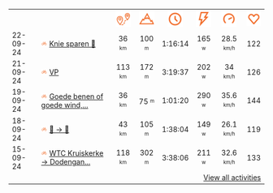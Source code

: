 <table>
    <tr>
        <th></th>
        <th></th>
        <th align="center"><img src="https://raw.githubusercontent.com/robiningelbrecht/strava-activities/master/public/distance.svg" width="30" alt="distance" title="distance"/></th>
        <th align="center"><img src="https://raw.githubusercontent.com/robiningelbrecht/strava-activities/master/public/elevation.svg" width="30" alt="elevation" title="elevation"/></th>
        <th align="center"><img src="https://raw.githubusercontent.com/robiningelbrecht/strava-activities/master/public/time.svg" width="30" alt="time" title="time"/></th>
        <th align="center"><img src="https://raw.githubusercontent.com/robiningelbrecht/strava-activities/master/public/average-watt.svg" width="30" alt="average watts" title="average watts"/></th>
        <th align="center"><img src="https://raw.githubusercontent.com/robiningelbrecht/strava-activities/master/public/average-speed.svg" width="30" alt="average speed" title="average speed"/></th>
        <th align="center"><img src="https://raw.githubusercontent.com/robiningelbrecht/strava-activities/master/public/heart-rate.svg" width="30" alt="average heart rate" title="average heart rate"/></th>
    </tr>
            <tr>
            <td>22-09-24</td>
            <td>
                <img src="https://raw.githubusercontent.com/robiningelbrecht/strava-activities/master/public/activity-ride.svg" width="12" alt="Knie sparen 🤕" title="Knie sparen 🤕"/>
<a href="https://www.strava.com/activities/12472392449" title="Kcal: 860 | Gear: None ">Knie sparen 🤕</a>
            </td>
            <td align="center">36 <sup><sub>km</sub></sup></td>
            <td align="center">100 <sup><sub>m</sub></sup></td>
            <td align="center">1:16:14</td>
            <td align="center">165 <sup><sub>w</sub></sup></td>
            <td align="center">28.5 <sup><sub>km/h</sub></sup></td>
            <td align="center">122</td>
        </tr>
            <tr>
            <td>21-09-24</td>
            <td>
                <img src="https://raw.githubusercontent.com/robiningelbrecht/strava-activities/master/public/activity-ride.svg" width="12" alt="VP" title="VP"/>
<a href="https://www.strava.com/activities/12464654405" title="Kcal: 2701 | Gear: None ">VP</a>
            </td>
            <td align="center">113 <sup><sub>km</sub></sup></td>
            <td align="center">172 <sup><sub>m</sub></sup></td>
            <td align="center">3:19:37</td>
            <td align="center">202 <sup><sub>w</sub></sup></td>
            <td align="center">34 <sup><sub>km/h</sub></sup></td>
            <td align="center">126</td>
        </tr>
            <tr>
            <td>19-09-24</td>
            <td>
                <img src="https://raw.githubusercontent.com/robiningelbrecht/strava-activities/master/public/activity-ride.svg" width="12" alt="Goede benen of goede wind, wie zal het zeggen? 😋" title="Goede benen of goede wind, wie zal het zeggen? 😋"/>
<a href="https://www.strava.com/activities/12447677681" title="Kcal: 1151 | Gear: None ">Goede benen of goede wind,...</a>
            </td>
            <td align="center">36 <sup><sub>km</sub></sup></td>
            <td align="center">75 <sup><sub>m</sub></sup></td>
            <td align="center">1:01:20</td>
            <td align="center">290 <sup><sub>w</sub></sup></td>
            <td align="center">35.6 <sup><sub>km/h</sub></sup></td>
            <td align="center">144</td>
        </tr>
            <tr>
            <td>18-09-24</td>
            <td>
                <img src="https://raw.githubusercontent.com/robiningelbrecht/strava-activities/master/public/activity-ride.svg" width="12" alt="🏢 -&gt; 🏡" title="🏢 -&gt; 🏡"/>
<a href="https://www.strava.com/activities/12443663830" title="Kcal: 1026 | Gear: None ">🏢 -&gt; 🏡</a>
            </td>
            <td align="center">43 <sup><sub>km</sub></sup></td>
            <td align="center">105 <sup><sub>m</sub></sup></td>
            <td align="center">1:38:04</td>
            <td align="center">149 <sup><sub>w</sub></sup></td>
            <td align="center">26.1 <sup><sub>km/h</sub></sup></td>
            <td align="center">119</td>
        </tr>
            <tr>
            <td>15-09-24</td>
            <td>
                <img src="https://raw.githubusercontent.com/robiningelbrecht/strava-activities/master/public/activity-ride.svg" width="12" alt="WTC Kruiskerke -&gt; Dodengang 🥀" title="WTC Kruiskerke -&gt; Dodengang 🥀"/>
<a href="https://www.strava.com/activities/12414661444" title="Kcal: 3095 | Gear: None ">WTC Kruiskerke -&gt; Dodengan...</a>
            </td>
            <td align="center">118 <sup><sub>km</sub></sup></td>
            <td align="center">302 <sup><sub>m</sub></sup></td>
            <td align="center">3:38:06</td>
            <td align="center">211 <sup><sub>w</sub></sup></td>
            <td align="center">32.6 <sup><sub>km/h</sub></sup></td>
            <td align="center">133</td>
        </tr>
                <tr>
            <td colspan="8" align="right"><a href="https://github.com/robiningelbrecht/strava-activities#activities">View all activities</a></td>
        </tr>
    </table>
